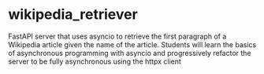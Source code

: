 # wikipedia_retriever
FastAPI server that uses asyncio to retrieve the first paragraph of a Wikipedia article given the name of the article. Students will learn the basics of asynchronous programming with asyncio and progressively refactor the server to be fully asynchronous using the httpx client
